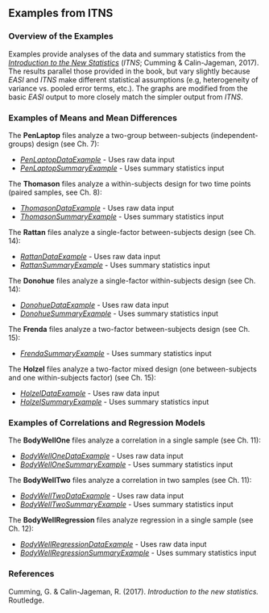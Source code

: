 ## Examples from ITNS

### Overview of the Examples

Examples provide analyses of the data and summary statistics from the *[Introduction to the New Statistics](https://thenewstatistics.com/itns/ "Introduction to the New Statistics")* (*ITNS*; Cumming & Calin-Jageman, 2017). The results parallel those provided in the book, but vary slightly because *EASI* and *ITNS* make different statistical assumptions (e.g, heterogeneity of variance vs. pooled error terms, etc.). The graphs are modified from the basic *EASI* output to more closely match the simpler output from *ITNS*.

### Examples of Means and Mean Differences

The **PenLaptop** files analyze a two-group between-subjects (independent-groups) design (see Ch. 7):

- [*PenLaptopDataExample*](./PenLaptopDataExample.md) - Uses raw data input
- [*PenLaptopSummaryExample*](./PenLaptopSummaryExample.md) - Uses summary statistics input

The **Thomason** files analyze a within-subjects design for two time points (paired samples, see Ch. 8):

- [*ThomasonDataExample*](./ThomasonDataExample.md) - Uses raw data input
- [*ThomasonSummaryExample*](./ThomasonSummaryExample.md) - Uses summary statistics input

The **Rattan** files analyze a single-factor between-subjects design (see Ch. 14):

- [*RattanDataExample*](./RattanDataExample.md) - Uses raw data input
- [*RattanSummaryExample*](./RattanSummaryExample.md) - Uses summary statistics input

The **Donohue** files analyze a single-factor within-subjects design (see Ch. 14):

- [*DonohueDataExample*](./DonohueDataExample.md) - Uses raw data input
- [*DonohueSummaryExample*](./DonohueSummaryExample.md) - Uses summary statistics input

The **Frenda** files analyze a two-factor between-subjects design (see Ch. 15):

- [*FrendaSummaryExample*](./FrendaSummaryExample.md) - Uses summary statistics input

The **Holzel** files analyze a two-factor mixed design (one between-subjects and one within-subjects factor) (see Ch. 15):

- [*HolzelDataExample*](./HolzelDataExample.md) - Uses raw data input
- [*HolzelSummaryExample*](./HolzelSummaryExample.md) - Uses summary statistics input

### Examples of Correlations and Regression Models

The **BodyWellOne** files analyze a correlation in a single sample (see Ch. 11):

- [*BodyWellOneDataExample*](./BodyWellOneDataExample.md) - Uses raw data input
- [*BodyWellOneSummaryExample*](./BodyWellOneSummaryExample.md) - Uses summary statistics input

The **BodyWellTwo** files analyze a correlation in two samples (see Ch. 11):

- [*BodyWellTwoDataExample*](./BodyWellTwoDataExample.md) - Uses raw data input
- [*BodyWellTwoSummaryExample*](./BodyWellTwoSummaryExample.md) - Uses summary statistics input

The **BodyWellRegression** files analyze regression in a single sample (see Ch. 12):

- [*BodyWellRegressionDataExample*](./BodyWellRegressionDataExample.md) - Uses raw data input
- [*BodyWellRegressionSummaryExample*](./BodyWellRegressionSummaryExample.md) - Uses summary statistics input

### References

Cumming, G. & Calin-Jageman, R. (2017). *Introduction to the new statistics.* Routledge.
